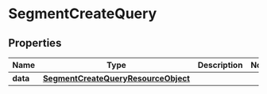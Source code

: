 # SegmentCreateQuery

## Properties
Name | Type | Description | Notes
------------ | ------------- | ------------- | -------------
**data** | [**SegmentCreateQueryResourceObject**](SegmentCreateQueryResourceObject.md) |  | 

